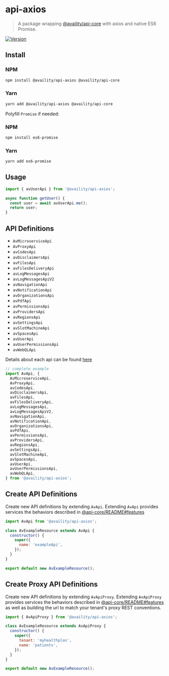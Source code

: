 # api-axios

> A package wrapping [@availity/api-core](../api-core/README.md) with axios and native ES6 Promise.

[![Version](https://img.shields.io/npm/v/@availity/api-axios.svg?style=for-the-badge)](https://www.npmjs.com/package/@availity/api-axios)

## Install

### NPM

```bash
npm install @availity/api-axios @availity/api-core
```

### Yarn

```bash
yarn add @availity/api-axios @availity/api-core
```

Polyfill `Promise` if needed:

### NPM

```bash
npm install es6-promise
```

### Yarn

```bash
yarn add es6-promise
```

## Usage

```js
import { avUserApi } from '@availity/api-axios';

async function getUser() {
  const user = await avUserApi.me();
  return user;
}
```

## API Definitions

- `AvMicroserviceApi`
- `AvProxyApi`
- `avCodesApi`
- `avDisclaimersApi`
- `avFilesApi`
- `avFilesDeliveryApi`
- `avLogMessagesApi`
- `avLogMessagesApiV2`
- `avNavigationApi`
- `avNotificationApi`
- `avOrganizationsApi`
- `avPdfApi`
- `avPermissionsApi`
- `avProvidersApi`
- `avRegionsApi`
- `avSettingsApi`
- `avSlotMachineApi`
- `avSpacesApi`
- `avUserApi`
- `avUserPermissionsApi`
- `avWebQLApi`

Details about each api can be found [here](../api-core/src/resources/README.md)

```js
// complete example
import AvApi, {
  AvMicroserviceApi,
  AvProxyApi,
  avCodesApi,
  avDisclaimersApi,
  avFilesApi,
  avFilesDeliveryApi,
  avLogMessagesApi,
  avLogMessagesApiV2,
  avNavigationApi,
  avNotificationApi,
  avOrganizationsApi,
  avPdfApi,
  avPermissionsApi,
  avProvidersApi,
  avRegionsApi,
  avSettingsApi,
  avSlotMachineApi,
  avSpacesApi,
  avUserApi,
  avUserPermissionsApi,
  avWebQLApi,
} from '@availity/api-axios';
```

## Create API Definitions

Create new API definitions by extending `AvApi`. Extending `AvApi` provides services the behaviors described in [@api-core/README#features](../api-core/README.md#features)

```js
import AvApi from '@availity/api-axios';

class AvExampleResource extends AvApi {
  constructor() {
    super({
      name: 'exampleApi',
    });
  }
}

export default new AvExampleResource();
```

## Create Proxy API Definitions

Create new API definitions by extending `AvApiProxy`. Extending `AvApiProxy` provides services the behaviors described in [@api-core/README#features](../api-core/README.md#features) as well as building the url to match your tenant's proxy REST conventions.

```js
import { AvApiProxy } from '@availity/api-axios';

class AvExampleResource extends AvApiProxy {
  constructor() {
    super({
      tenant: 'myhealthplan',
      name: 'patients',
    });
  }
}

export default new AvExampleResource();
```
